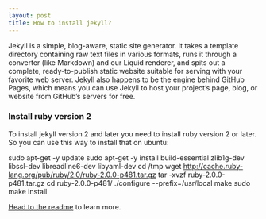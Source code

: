 ```yaml
---
layout: post
title: How to install jekyll?
---
```

Jekyll is a simple, blog-aware, static site generator. It takes a template directory containing raw text files in various formats, runs it through a converter (like Markdown) and our Liquid renderer, and spits out a complete, ready-to-publish static website suitable for serving with your favorite web server. Jekyll also happens to be the engine behind GitHub Pages, which means you can use Jekyll to host your project’s page, blog, or website from GitHub’s servers for free.

### Install ruby version 2

To install jekyll version 2 and later you need to install ruby version 2 or later. So you can use this way to install that on ubuntu:

sudo apt-get -y update
sudo apt-get -y install build-essential zlib1g-dev libssl-dev libreadline6-dev libyaml-dev
cd /tmp
wget http://cache.ruby-lang.org/pub/ruby/2.0/ruby-2.0.0-p481.tar.gz
tar -xvzf ruby-2.0.0-p481.tar.gz
cd ruby-2.0.0-p481/
./configure --prefix=/usr/local
make
sudo make install

[Head to the readme](http://stackoverflow.com/questions/16222738/how-do-i-install-ruby-2-0-0-correctly-on-ubuntu-12-04) to learn more.

